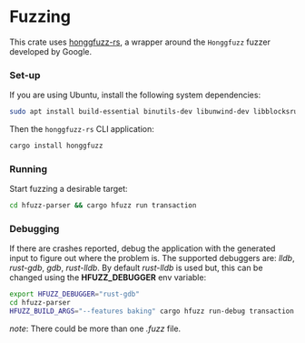 # Fuzzing

This crate uses [honggfuzz-rs](https://crates.io/crates/honggfuzz), a wrapper around the `Honggfuzz` fuzzer developed by Google.

### Set-up

If you are using Ubuntu, install the following system dependencies:

```bash
sudo apt install build-essential binutils-dev libunwind-dev libblocksruntime-dev
```

Then the `honggfuzz-rs` CLI application:

```bash
cargo install honggfuzz
```

### Running

Start fuzzing a desirable target:

```bash
cd hfuzz-parser && cargo hfuzz run transaction
```

### Debugging

If there are crashes reported, debug the application with the generated input to figure out where the problem is.
The supported debuggers are: *lldb*, *rust-gdb*, *gdb*, *rust-lldb*. By default *rust-lldb* is used  but,
this can be changed using the __HFUZZ_DEBUGGER__ env variable:

```bash
export HFUZZ_DEBUGGER="rust-gdb"
cd hfuzz-parser
HFUZZ_BUILD_ARGS="--features baking" cargo hfuzz run-debug transaction hfuzz_workspace/transaction/*.fuzz
```

*note*: There could be more than one *.fuzz* file.
